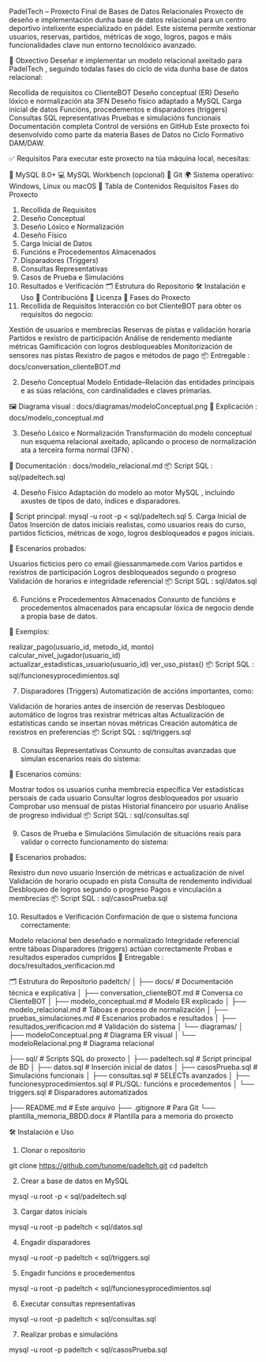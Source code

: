 PadelTech – Proxecto Final de Bases de Datos Relacionales
Proxecto de deseño e implementación dunha base de datos relacional para un centro deportivo intelixente especializado en pádel. Este sistema permite xestionar usuarios, reservas, partidos, métricas de xogo, logros, pagos e máis funcionalidades clave nun entorno tecnolóxico avanzado.

🎯 Obxectivo
Deseñar e implementar un modelo relacional axeitado para PadelTech , seguindo tódalas fases do ciclo de vida dunha base de datos relacional:

Recollida de requisitos co ClienteBOT
Deseño conceptual (ER)
Deseño lóxico e normalización ata 3FN
Deseño físico adaptado a MySQL
Carga inicial de datos
Funcións, procedementos e disparadores (triggers)
Consultas SQL representativas
Pruebas e simulacións funcionais
Documentación completa
Control de versións en GitHub
Este proxecto foi desenvolvido como parte da materia Bases de Datos no Ciclo Formativo DAM/DAW.

✅ Requisitos
Para executar este proxecto na túa máquina local, necesitas:

🔧 MySQL 8.0+
💻 MySQL Workbench (opcional)
📁 Git
🌍 Sistema operativo: Windows, Linux ou macOS
📑 Tabla de Contenidos
Requisitos
Fases do Proxecto
1. Recollida de Requisitos
2. Deseño Conceptual
3. Deseño Lóxico e Normalización
4. Deseño Físico
5. Carga Inicial de Datos
6. Funcións e Procedementos Almacenados
7. Disparadores (Triggers)
8. Consultas Representativas
9. Casos de Prueba e Simulacións
10. Resultados e Verificación
🗂️ Estrutura do Repositorio
🛠️ Instalación e Uso
🤝 Contribucións
📄 Licenza
🔄 Fases do Proxecto
1. Recollida de Requisitos
Interacción co bot ClienteBOT para obter os requisitos do negocio:

Xestión de usuarios e membrecías
Reservas de pistas e validación horaria
Partidos e rexistro de participación
Análise de rendemento mediante métricas
Gamificación con logros desbloqueables
Monitorización de sensores nas pistas
Rexistro de pagos e métodos de pago
📦 Entregable : docs/conversation_clienteBOT.md

2. Deseño Conceptual
Modelo Entidade–Relación das entidades principais e as súas relacións, con cardinalidades e claves primarias.

🖼️ Diagrama visual : docs/diagramas/modeloConceptual.png
📘 Explicación : docs/modelo_conceptual.md

3. Deseño Lóxico e Normalización
Transformación do modelo conceptual nun esquema relacional axeitado, aplicando o proceso de normalización ata a terceira forma normal (3FN) .

📘 Documentación : docs/modelo_relacional.md
📦 Script SQL : sql/padeltech.sql

4. Deseño Físico
Adaptación do modelo ao motor MySQL , incluíndo axustes de tipos de dato, índices e disparadores.

🔧 Script principal:
mysql -u root -p < sql/padeltech.sql
5. Carga Inicial de Datos
Inserción de datos iniciais realistas, como usuarios reais do curso, partidos ficticios, métricas de xogo, logros desbloqueados e pagos iniciais.

🧾 Escenarios probados:

Usuarios ficticios pero co email @iessanmamede.com
Varios partidos e rexistros de participación
Logros desbloqueados segundo o progreso
Validación de horarios e integridade referencial
📦 Script SQL : sql/datos.sql

6. Funcións e Procedementos Almacenados
Conxunto de funcións e procedementos almacenados para encapsular lóxica de negocio dende a propia base de datos.

🧾 Exemplos:

realizar_pago(usuario_id, metodo_id, monto)
calcular_nivel_jugador(usuario_id)
actualizar_estadisticas_usuario(usuario_id)
ver_uso_pistas()
📦 Script SQL : sql/funcionesyprocedimientos.sql

7. Disparadores (Triggers)
Automatización de accións importantes, como:

Validación de horarios antes de inserción de reservas
Desbloqueo automático de logros tras rexistrar métricas altas
Actualización de estatísticas cando se insertan novas métricas
Creación automática de rexistros en preferencias
📦 Script SQL : sql/triggers.sql

8. Consultas Representativas
Conxunto de consultas avanzadas que simulan escenarios reais do sistema:

🧾 Escenarios comúns:

Mostrar todos os usuarios cunha membrecía específica
Ver estadísticas persoais de cada usuario
Consultar logros desbloqueados por usuario
Comprobar uso mensual de pistas
Historial financeiro por usuario
Análise de progreso individual
📦 Script SQL : sql/consultas.sql

9. Casos de Prueba e Simulacións
Simulación de situacións reais para validar o correcto funcionamento do sistema:

🧪 Escenarios probados:

Rexistro dun novo usuario
Inserción de métricas e actualización de nivel
Validación de horario ocupado en pista
Consulta de rendemento individual
Desbloqueo de logros segundo o progreso
Pagos e vinculación a membrecías
📦 Script SQL : sql/casosPrueba.sql

10. Resultados e Verificación
Confirmación de que o sistema funciona correctamente:

Modelo relacional ben deseñado e normalizado
Integridade referencial entre táboas
Disparadores (triggers) actúan correctamente
Probas e resultados esperados cumpridos
📘 Entregable : docs/resultados_verificacion.md

🗂️ Estrutura do Repositorio
padeltch/
│
├── docs/                      # Documentación técnica e explicativa
│   ├── conversation_clienteBOT.md      # Conversa co ClienteBOT
│   ├── modelo_conceptual.md          # Modelo ER explicado
│   ├── modelo_relacional.md          # Táboas e proceso de normalización
│   ├── pruebas_simulaciones.md       # Escenarios probados e resultados
│   ├── resultados_verificacion.md    # Validación do sistema
│   └── diagramas/
│       ├── modeloConceptual.png      # Diagrama ER visual
│       └── modeloRelacional.png     # Diagrama relacional

├── sql/                         # Scripts SQL do proxecto
│   ├── padeltech.sql            # Script principal de BD
│   ├── datos.sql                # Inserción inicial de datos
│   ├── casosPrueba.sql           # Simulacións funcionais
│   ├── consultas.sql             # SELECTs avanzados
│   ├── funcionesyprocedimientos.sql  # PL/SQL: funcións e procedementos
│   └── triggers.sql              # Disparadores automatizados

├── README.md                    # Este arquivo
├── .gitignore                   # Para Git
└── plantilla_memoria_BBDD.docx  # Plantilla para a memoria do proxecto

🛠️ Instalación e Uso
1. Clonar o repositorio

git clone https://github.com/tunome/padeltch.git 
cd padeltch

2. Crear a base de datos en MySQL

mysql -u root -p < sql/padeltech.sql

3. Cargar datos iniciais

mysql -u root -p padeltch < sql/datos.sql

4. Engadir disparadores

mysql -u root -p padeltch < sql/triggers.sql

5. Engadir funcións e procedementos

mysql -u root -p padeltch < sql/funcionesyprocedimientos.sql

6. Executar consultas representativas

mysql -u root -p padeltch < sql/consultas.sql

7. Realizar probas e simulacións

mysql -u root -p padeltch < sql/casosPrueba.sql
